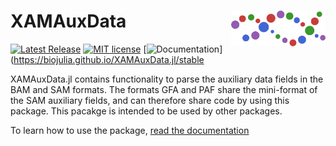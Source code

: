 # <img src="./sticker.svg" width="30%" align="right" /> XAMAuxData

[![Latest Release](https://img.shields.io/github/release/BioJulia/XAMAuxData.jl.svg)](https://github.com/BioJulia/XAMAuxData.jl/releases/latest)
[![MIT license](https://img.shields.io/badge/license-MIT-green.svg)](https://github.com/BioJulia/XAMAuxData.jl/blob/master/LICENSE)
[![Documentation](https://img.shields.io/badge/docs-stable-blue.svg)](https://biojulia.github.io/XAMAuxData.jl/stable

XAMAuxData.jl contains functionality to parse the auxiliary data fields in the BAM and SAM formats.
The formats GFA and PAF share the mini-format of the SAM auxiliary fields, and can therefore share code by using this package.
This pacakge is intended to be used by other packages.

To learn how to use the package, [read the documentation](https://biojulia.github.io/XAMAuxData.jl/stable/)
